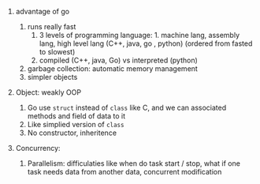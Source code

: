 1. advantage of go
    1. runs really fast
        1. 3 levels of programming language: 1. machine lang, assembly lang, high level lang (C++, java, go , python) (ordered from fasted to slowest)
        2. compiled (C++, java, Go) vs interpreted (python)
    2. garbage collection: automatic memory management
    3. simpler objects

2. Object: weakly OOP
    1. Go use ```struct``` instead of ```class``` like C, and we can associated methods and field of data to it
    2. Like simplied version of ```class```
    3. No constructor, inheritence

3. Concurrency:
    1. Parallelism: difficulaties like when do task start / stop, what if one task needs data from another data, concurrent modification